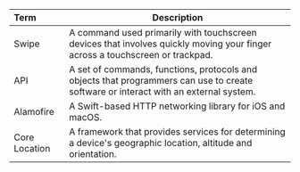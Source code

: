 | Term | Description   |
| :------------- | ------------- |
| Swipe | A command used primarily with touchscreen devices that involves quickly moving your finger across a touchscreen or trackpad. |
| API | A set of commands, functions, protocols and objects that programmers can use to create software or interact with an external system.|
| Alamofire | A Swift-based HTTP networking library for iOS and macOS. |
| Core Location | A framework that provides services for determining a device's geographic location, altitude and orientation. |

